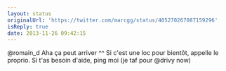 ```yaml
---
layout: status
originalUrl: 'https://twitter.com/marcgg/status/405270267087159296'
isReply: true
date: 2013-11-26 09:42:15
---
```


@romain_d Aha ça peut arriver ^^ Si c'est une loc pour bientôt, appelle le proprio. Si t'as besoin d'aide, ping moi (je taf pour @drivy now)
